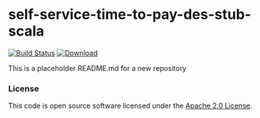 
# self-service-time-to-pay-des-stub-scala

[![Build Status](https://travis-ci.org/hmrc/self-service-time-to-pay-des-stub-scala.svg?branch=master)](https://travis-ci.org/hmrc/self-service-time-to-pay-des-stub-scala) [ ![Download](https://api.bintray.com/packages/hmrc/releases/self-service-time-to-pay-des-stub-scala/images/download.svg) ](https://bintray.com/hmrc/releases/self-service-time-to-pay-des-stub-scala/_latestVersion)

This is a placeholder README.md for a new repository

### License

This code is open source software licensed under the [Apache 2.0 License]("http://www.apache.org/licenses/LICENSE-2.0.html").
    